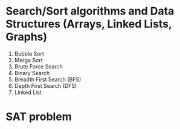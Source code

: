 # Search/Sort algorithms and Data Structures (Arrays, Linked Lists, Graphs)
1) Bubble Sort 
2) Merge Sort 
3) Brute Force Search 
4) Binary Search 
5) Breadth First Search (BFS) 
6) Depth First Search (DFS)
7) Linked List 

# SAT problem 



